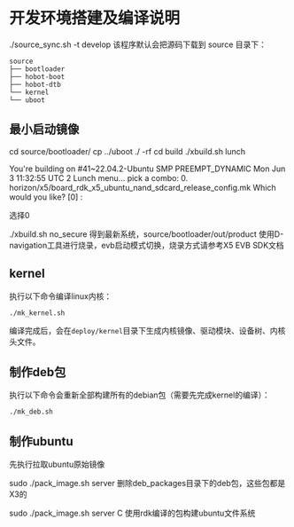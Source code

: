 # 开发环境搭建及编译说明

./source_sync.sh -t develop
该程序默认会把源码下载到 source 目录下：

```
source
├── bootloader
├── hobot-boot
├── hobot-dtb
└── kernel
└── uboot
```

## 最小启动镜像
cd source/bootloader/
cp ../uboot ./ -rf
cd build
./xbuild.sh lunch

You're building on #41~22.04.2-Ubuntu SMP PREEMPT_DYNAMIC Mon Jun  3 11:32:55 UTC 2
Lunch menu... pick a combo:
      0. horizon/x5/board_rdk_x5_ubuntu_nand_sdcard_release_config.mk
Which would you like? [0] : 

选择0

./xbuild.sh no_secure
得到最新系统，source/bootloader/out/product
使用D-navigation工具进行烧录，evb启动模式切换，烧录方式请参考X5 EVB SDK文档

## kernel

执行以下命令编译linux内核：

```shell
./mk_kernel.sh
```

编译完成后，会在`deploy/kernel`目录下生成内核镜像、驱动模块、设备树、内核头文件。

## 制作deb包
执行以下命令会重新全部构建所有的debian包（需要先完成kernel的编译）：

```shell
./mk_deb.sh
```

## 制作ubuntu

先执行拉取ubuntu原始镜像

sudo ./pack_image.sh server
删除deb_packages目录下的deb包，这些包都是X3的

sudo ./pack_image.sh server C
使用rdk编译的包构建ubuntu文件系统











